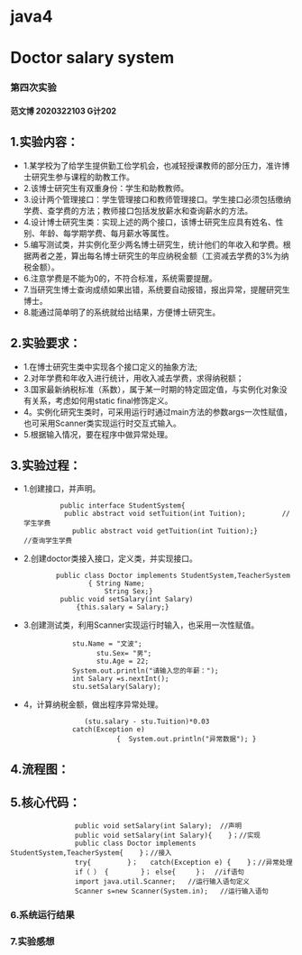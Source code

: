 # java4
# Doctor salary system

### 第四次实验
 #### 范文博 2020322103 G计202
## 1.实验内容：
- 1.某学校为了给学生提供勤工俭学机会，也减轻授课教师的部分压力，准许博士研究生参与课程的助教工作。
- 2.该博士研究生有双重身份：学生和助教教师。
- 3.设计两个管理接口：学生管理接口和教师管理接口。学生接口必须包括缴纳学费、查学费的方法；教师接口包括发放薪水和查询薪水的方法。
- 4.设计博士研究生类：实现上述的两个接口，该博士研究生应具有姓名、性别、年龄、每学期学费、每月薪水等属性。
- 5.编写测试类，并实例化至少两名博士研究生，统计他们的年收入和学费。根据两者之差，算出每名博士研究生的年应纳税金额（工资减去学费的3%为纳税金额）。
- 6.注意学费是不能为0的，不符合标准，系统需要提醒。
- 7.当研究生博士查询成绩如果出错，系统要自动报错，报出异常，提醒研究生博士。
- 8.能通过简单明了的系统就给出结果，方便博士研究生。
## 2.实验要求：
- 1.在博士研究生类中实现各个接口定义的抽象方法;
- 2.对年学费和年收入进行统计，用收入减去学费，求得纳税额；
- 3.国家最新纳税标准（系数），属于某一时期的特定固定值，与实例化对象没有关系，考虑如何用static  final修饰定义。
- 4。实例化研究生类时，可采用运行时通过main方法的参数args一次性赋值，也可采用Scanner类实现运行时交互式输入。
- 5.根据输入情况，要在程序中做异常处理。
 ## 3.实验过程：
- 1.创建接口，并声明。
   
               public interface StudentSystem{
              	public abstract void setTuition(int Tuition);         //学生学费
	              public abstract void getTuition(int Tuition);}        //查询学生学费
- 2.创建doctor类接入接口，定义类，并实现接口。

              public class Doctor implements StudentSystem,TeacherSystem
                      { String Name;
                     	  String Sex;}
               public void setSalary(int Salary) 
                   {this.salary = Salary;}
- 3.创建测试类，利用Scanner实现运行时输入，也采用一次性赋值。

                  stu.Name = "文波";
		                stu.Sex= "男";
	                	stu.Age = 22;
                  System.out.println("请输入您的年薪：");		
                  int Salary =s.nextInt();
                  stu.setSalary(Salary);
- 4，计算纳税金额，做出程序异常处理。

                     (stu.salary - stu.Tuition)*0.03
                  catch(Exception e) 
			                 {	System.out.println("异常数据");	}
## 4.流程图： 
## 5.核心代码：

                    public void setSalary(int Salary);  //声明
                    public void setSalary(int Salary){    }；//实现
                    public class Doctor implements StudentSystem,TeacherSystem{    }；//接入
                    try{         }；   catch(Exception e) {    }；//异常处理
                    if（ ） {        }； else{     }；  //if语句
                    import java.util.Scanner;   //运行输入语句定义
                    Scanner s=new Scanner(System.in);   //运行输入语句
### 6.系统运行结果
### 7.实验感想
               
                     
